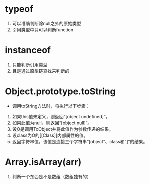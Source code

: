 # typeof
1. 可以准确判断除null之外的原始类型
2. 引用类型中只可以判断function

# instanceof
1. 只能判断引用类型
2. 且是通过原型链查找来判断的

# Object.prototype.toString
- 调用toString方法时，将执行以下步骤：
1. 如果this值未定义，则返回“[object undefined]”。
2. 如果此值为null，则返回“[object null]”。
3. 设O是调用ToObject并将此值作为参数传递的结果。
4. 设class为O的[[Class]]内部属性的值。
5. 返回字符串值，该值是连接三个字符串“[object”、class和“]”的结果。

# Array.isArray(arr)
1. 判断一个东西是不是数组（数组独有的）